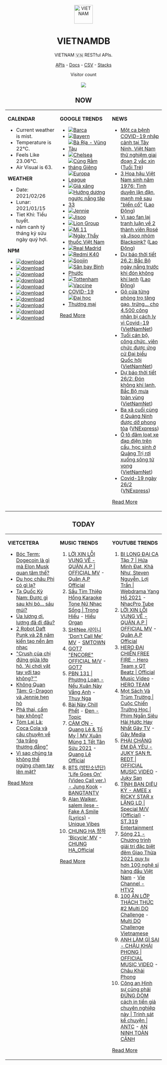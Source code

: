 <p align="center"><img src="https://raw.githubusercontent.com/vietnamdb/vietnamdb/master/images/top.png" alt="VIETNAM" height="60"/></p>
<h1 align="center">VIETNAMDB</h1>
<p align="center">VIETNAM 🇻🇳 RESTful APIs.</p>
<p align="center">
  <a href="https://vietnamdb.herokuapp.com/api">APIs</a> -
  <a href="https://vietnamdb.github.io/#/">Docs</a> -
  <a href="https://github.com/vietnamdb/vietnamdb/tree/master/docs">CSV</a> -
  <a href="https://github.com/vietnamdb/vietnamdb/tree/master/docs/stacks">Stacks</a>
</p>
<p align="center"> 
  Visitor count<br><br>
  <img src="https://profile-counter.glitch.me/vietnamdb/count.svg" />
</p>


<h2 align="center">NOW</h2>

<table style="width:100%"><tbody style="width:100%"><tr><td valign="top" width="33%">

**CALENDAR**

- Current weather is mist.
- Temperature is 22°C.
- Feels Like 23.06°C.
- Air Visual is 63.

**WEATHER**

- Date: 2021/02/26
- Lunar: 2021/01/15
- Tiet Khi: Tiểu tuyết.
- năm canh tý tháng kỷ sửu ngày quý hợi.

**NPM**

- [![download](https://img.shields.io/npm/dm/giaohangnhanh.svg?style=flat-square&label=giaohangnhanh&color=red)](https://www.npmjs.com/package/giaohangnhanh)
- [![download](https://img.shields.io/npm/dm/onepay.svg?style=flat-square&label=onepay&color=red)](https://www.npmjs.com/package/onepay)
- [![download](https://img.shields.io/npm/dm/vietcetera.svg?style=flat-square&label=vietcetera&color=red)](https://www.npmjs.com/package/vietcetera)
- [![download](https://img.shields.io/npm/dm/vietnambanks.svg?style=flat-square&label=vietnambanks&color=red)](https://www.npmjs.com/package/vietnambanks)
- [![download](https://img.shields.io/npm/dm/vietnamgovernment.svg?style=flat-square&label=vietnamgovernment&color=red)](https://www.npmjs.com/package/vietnamgovernment)
- [![download](https://img.shields.io/npm/dm/vietnamnews.svg?style=flat-square&label=vietnamnews&color=red)](https://www.npmjs.com/package/vietnamnews)
- [![download](https://img.shields.io/npm/dm/vnapis.svg?style=flat-square&label=vnapis&color=red)](https://www.npmjs.com/package/vnapis)
- [![download](https://img.shields.io/npm/dm/vnpay.svg?style=flat-square&label=vnpay&color=red)](https://www.npmjs.com/package/vnpay)
- [![download](https://img.shields.io/npm/dm/vtcpay.svg?style=flat-square&label=vtcpay&color=red)](https://www.npmjs.com/package/vtcpay)
- [![download](https://img.shields.io/npm/dm/zalopay.svg?style=flat-square&label=zalopay&color=red)](https://www.npmjs.com/package/zalopay)

</td><td valign="top" width="33%">

**GOOGLE TRENDS**

- [![Barca](https://img.shields.io/static/v1?label=Barca&message=google&color=red&style=flat-square)](https://www.google.com/search?q=Barca)
- [![Bayern](https://img.shields.io/static/v1?label=Bayern&message=google&color=red&style=flat-square)](https://www.google.com/search?q=Bayern)
- [![Bà Rịa - Vũng Tàu](https://img.shields.io/static/v1?label=B%C3%A0%20R%E1%BB%8Ba%20-%20V%C5%A9ng%20T%C3%A0u&message=google&color=red&style=flat-square)](https://www.google.com/search?q=B%C3%A0%20R%E1%BB%8Ba%20-%20V%C5%A9ng%20T%C3%A0u)
- [![Chelsea](https://img.shields.io/static/v1?label=Chelsea&message=google&color=red&style=flat-square)](https://www.google.com/search?q=Chelsea)
- [![Cúng Rằm tháng Giêng](https://img.shields.io/static/v1?label=C%C3%BAng%20R%E1%BA%B1m%20th%C3%A1ng%20Gi%C3%AAng&message=google&color=red&style=flat-square)](https://www.google.com/search?q=C%C3%BAng%20R%E1%BA%B1m%20th%C3%A1ng%20Gi%C3%AAng)
- [![Europa League](https://img.shields.io/static/v1?label=Europa%20League&message=google&color=red&style=flat-square)](https://www.google.com/search?q=Europa%20League)
- [![Giá xăng](https://img.shields.io/static/v1?label=Gi%C3%A1%20x%C4%83ng&message=google&color=red&style=flat-square)](https://www.google.com/search?q=Gi%C3%A1%20x%C4%83ng)
- [![Hướng dương ngược nắng tập 33](https://img.shields.io/static/v1?label=H%C6%B0%E1%BB%9Bng%20d%C6%B0%C6%A1ng%20ng%C6%B0%E1%BB%A3c%20n%E1%BA%AFng%20t%E1%BA%ADp%2033&message=google&color=red&style=flat-square)](https://www.google.com/search?q=H%C6%B0%E1%BB%9Bng%20d%C6%B0%C6%A1ng%20ng%C6%B0%E1%BB%A3c%20n%E1%BA%AFng%20t%E1%BA%ADp%2033)
- [![Jennie](https://img.shields.io/static/v1?label=Jennie&message=google&color=red&style=flat-square)](https://www.google.com/search?q=Jennie)
- [![Jisoo](https://img.shields.io/static/v1?label=Jisoo&message=google&color=red&style=flat-square)](https://www.google.com/search?q=Jisoo)
- [![Lion Group](https://img.shields.io/static/v1?label=Lion%20Group&message=google&color=red&style=flat-square)](https://www.google.com/search?q=Lion%20Group)
- [![Mi 11](https://img.shields.io/static/v1?label=Mi%2011&message=google&color=red&style=flat-square)](https://www.google.com/search?q=Mi%2011)
- [![Ngày Thầy thuốc Việt Nam](https://img.shields.io/static/v1?label=Ng%C3%A0y%20Th%E1%BA%A7y%20thu%E1%BB%91c%20Vi%E1%BB%87t%20Nam&message=google&color=red&style=flat-square)](https://www.google.com/search?q=Ng%C3%A0y%20Th%E1%BA%A7y%20thu%E1%BB%91c%20Vi%E1%BB%87t%20Nam)
- [![Real Madrid](https://img.shields.io/static/v1?label=Real%20Madrid&message=google&color=red&style=flat-square)](https://www.google.com/search?q=Real%20Madrid)
- [![Redmi K40](https://img.shields.io/static/v1?label=Redmi%20K40&message=google&color=red&style=flat-square)](https://www.google.com/search?q=Redmi%20K40)
- [![Soojin](https://img.shields.io/static/v1?label=Soojin&message=google&color=red&style=flat-square)](https://www.google.com/search?q=Soojin)
- [![Sân bay Bình Phước](https://img.shields.io/static/v1?label=S%C3%A2n%20bay%20B%C3%ACnh%20Ph%C6%B0%E1%BB%9Bc&message=google&color=red&style=flat-square)](https://www.google.com/search?q=S%C3%A2n%20bay%20B%C3%ACnh%20Ph%C6%B0%E1%BB%9Bc)
- [![Tottenham](https://img.shields.io/static/v1?label=Tottenham&message=google&color=red&style=flat-square)](https://www.google.com/search?q=Tottenham)
- [![Vaccine COVID-19](https://img.shields.io/static/v1?label=Vaccine%20COVID-19&message=google&color=red&style=flat-square)](https://www.google.com/search?q=Vaccine%20COVID-19)
- [![Đại học Thương mại](https://img.shields.io/static/v1?label=%C4%90%E1%BA%A1i%20h%E1%BB%8Dc%20Th%C6%B0%C6%A1ng%20m%E1%BA%A1i&message=google&color=red&style=flat-square)](https://www.google.com/search?q=%C4%90%E1%BA%A1i%20h%E1%BB%8Dc%20Th%C6%B0%C6%A1ng%20m%E1%BA%A1i)

[Read More](https://trends.google.com/trends/?geo=VN)

</td><td valign="top" width="33%">

**NEWS**

- [Một ca bệnh COVID-19 nhập cảnh tại Tây Ninh, Việt Nam thử nghiệm giai đoạn 2 vắc xin](https://tuoitre.vn/mot-ca-benh-covid-19-nhap-canh-tai-tay-ninh-viet-nam-thu-nghiem-giai-doan-2-vac-xin-20210226062046949.htm) ([Tuổi Trẻ](https://tuoitre.vn))
- [3 Hoa hậu Việt Nam sinh năm 1976: Tình duyên lận đận, mạnh mẽ sau &quot;biến cố&quot;](https://laodong.vn/van-hoa-giai-tri/3-hoa-hau-viet-nam-sinh-nam-1976-tinh-duyen-lan-dan-manh-me-sau-bien-co-883721.ldo) ([Lao Động](https://laodong.vn))
- [Vì sao fan lại tranh luận về 2 thành viên Rosé và Jisoo nhóm Blackpink?](https://laodong.vn/van-hoa-giai-tri/vi-sao-fan-lai-tranh-luan-ve-2-thanh-vien-rose-va-jisoo-nhom-blackpink-883719.ldo) ([Lao Động](https://laodong.vn))
- [Dự báo thời tiết 26.2: Bắc Bộ ngày nắng trước khi đón không khí lạnh](https://laodong.vn/moi-truong/du-bao-thoi-tiet-262-bac-bo-ngay-nang-truoc-khi-don-khong-khi-lanh-883615.ldo) ([Lao Động](https://laodong.vn))
- [Gõ cửa từng phòng trọ tặng gạo, trứng... cho 4.500 công nhân bị cách ly vì Covid-19](http://vietnamnet.vn/vn/thoi-su/tin-anh/go-cua-tung-phong-tro-tang-gao-trung-cho-4-500-cong-nhan-bi-cach-ly-vi-covid-19-715540.html) ([VietNamNet](https://vietnamnet.vn))
- [Tuổi cán bộ, công chức, viên chức được ứng cử Đại biểu Quốc hội](http://vietnamnet.vn/vn/thoi-su/quoc-hoi/tuoi-can-bo-cong-chuc-vien-chuc-duoc-ung-cu-dai-bieu-quoc-hoi-715550.html) ([VietNamNet](https://vietnamnet.vn))
- [Dự báo thời tiết 26/2: Đón không khí lạnh, Bắc Bộ mưa toàn vùng](http://vietnamnet.vn/vn/thoi-su/du-bao-thoi-tiet-26-2-don-khong-khi-lanh-bac-bo-mua-toan-vung-715546.html) ([VietNamNet](https://vietnamnet.vn))
- [Ba xã cuối cùng ở Quảng Ninh được dỡ phong tỏa](https://vnexpress.net/ba-xa-cuoi-cung-o-quang-ninh-duoc-do-phong-toa-4240383.html) ([VNExpress](https://vnexpress.net))
- [Ô tô đâm loạt xe đạp điện trên cầu, học sinh ở Quảng Trị rơi xuống sông tử vong](http://vietnamnet.vn/vn/thoi-su/an-toan-giao-thong/o-to-dam-loat-xe-dap-dien-tren-cau-hoc-sinh-o-quang-tri-roi-xuong-song-tu-vong-715573.html) ([VietNamNet](https://vietnamnet.vn))
- [Covid-19 ngày 26/2](https://vnexpress.net/covid-19-ngay-26-2-4240385.html) ([VNExpress](https://vnexpress.net))

[Read More](docs/news/README.md)

</td></tr></tbody></table>

<h2 align="center">TODAY</h2>

<table style="width:100%"><tbody style="width:100%"><tr><td valign="top" width="33%">

**VIETCETERA**

- [Bóc Term: Dogecoin là gì mà Elon Musk quan tâm thế?](https://vietcetera.com/vn/boc-term-dogecoin-la-gi-ma-elon-musk-quan-tam-the)
- [Du học châu Phi có gì lạ?](https://vietcetera.com/vn/du-hoc-chau-phi-co-gi-la)
- [Tạ Quốc Kỳ Nam: Được gì sau khi bỏ... sáu múi?](https://vietcetera.com/vn/ta-quoc-ky-nam)
- [Ủa lương ơi, lương đã đi đâu?](https://vietcetera.com/vn/ua-luong-oi-luong-da-di-dau)
- [2 Robot Daft Punk và 28 năm kiến tạo nền âm nhạc](https://vietcetera.com/vn/2-robot-daft-punk-va-28-nam-kien-tao-nen-am-nhac)
- ["Crush của chị đứng giữa lớp hô, 'Ai chơi vật tay với tao không?'"](https://vietcetera.com/vn/crush-cua-chi-dung-giua-lop-ho-ai-choi-vat-tay-voi-tao-khong)
- [Không Quan Tâm: G-Dragon và Jennie hẹn hò](https://vietcetera.com/vn/khongquantam-jennie-va-g-dragon-hen-ho)
- [Phá thai, cấm hay không?](https://vietcetera.com/vn/pha-thai-cam-hay-khong)
- [Tóm Lại Là: Coca Cola và câu chuyện về “da trắng thượng đẳng”](https://vietcetera.com/vn/tom-lai-la-coca-cola-va-cau-chuyen-ve-da-trang-thuong-dang)
- [Vì sao chúng ta không thể ngừng chạm tay lên mặt?](https://vietcetera.com/vn/vi-sao-chung-ta-khong-the-ngung-cham-tay-len-mat)

[Read More](https://vietcetera.com/)

</td><td valign="top" width="33%">

**MUSIC TRENDS**

01. [LỜI XIN LỖI VỤNG VỀ - QUÂN A.P | OFFICIAL MV](https://www.youtube.com/watch?v=LhTwcqI71n0) - [Quân A.P Official](https://www.youtube.com/channel/UCXKnIgvBwPV6G-uT7gBXhcA)
02. [Sầu Tím Thiệp Hồng Karaoke Tone Nữ Nhạc Sống | Trọng Hiếu](https://www.youtube.com/watch?v=BRMjeHz412Q) - [Hiếu Organ](https://www.youtube.com/channel/UCWEYgC77_ZlbDxStQyzOwfA)
03. [SHINee 샤이니 'Don't Call Me' MV](https://www.youtube.com/watch?v=p6OoY6xneI0) - [SMTOWN](https://www.youtube.com/channel/UCEf_Bc-KVd7onSeifS3py9g)
04. [GOT7 "ENCORE" OFFICIAL M/V](https://www.youtube.com/watch?v=tAe0yUEzAaI) - [GOT7](https://www.youtube.com/channel/UCNtZPzvkjjB3EuPMNY71cmA)
05. [PBN 131 | Phương Loan - Nếu Xuân Này Vắng Anh](https://www.youtube.com/watch?v=IvkgmzWH_wk) - [Thuy Nga](https://www.youtube.com/channel/UC7nMrW3baKp0dA5Tz9ulVYQ)
06. [Bài Này Chill Phết](https://www.youtube.com/watch?v=eJZ65JSoM6I) - [Đen - Topic](https://www.youtube.com/channel/UCnO5dE4Vim7ghErGKOakt7w)
07. [CẢM ƠN - Quang Lê & Tố My | MV Xuân Mùng 1 Tết Tân Sửu 2021](https://www.youtube.com/watch?v=SeQ1H0oQCPE) - [Quang Lê Official](https://www.youtube.com/channel/UCNqz53FCc3mUg5NyzHxsXGQ)
08. [BTS (방탄소년단) 'Life Goes On' (Video Call ver.) - Jung Kook](https://www.youtube.com/watch?v=ZmxW5QD7cvM) - [BANGTANTV](https://www.youtube.com/channel/UCLkAepWjdylmXSltofFvsYQ)
09. [Alan Walker, salem ilese - Fake A Smile (Lyrics)](https://www.youtube.com/watch?v=eAmluGnsTlo) - [Unique Vibes](https://www.youtube.com/channel/UCn7Z0uhzGS1KjnO-sWml_dw)
10. [CHUNG HA 청하 'Bicycle' MV](https://www.youtube.com/watch?v=_waD9YW8Pa8) - [CHUNG HA_Official](https://www.youtube.com/channel/UC9Gxb0gMCh3EPIDLQXeQUog)

[Read More](https://www.youtube.com/feed/trending?bp=4gIuCggvbS8wNHJsZhIiUExGZ3F1TG5MNTlhbW42X05FZFc5TGswZDdXZWVST0Q2VA%3D%3D)

</td><td valign="top" width="33%">

**YOUTUBE TRENDS**

01. [BI LONG ĐẠI CA Tập 7 | Hứa Minh Đạt, Khả Như, Steven Nguyễn, Lợi Trần | Webdrama Yang Hồ 2021](https://www.youtube.com/watch?v=t_93XyujFLg) - [NhacPro Tube](https://www.youtube.com/channel/UCBZjBKNMZoFih4ubdiIDWLw)
02. [LỜI XIN LỖI VỤNG VỀ - QUÂN A.P | OFFICIAL MV](https://www.youtube.com/watch?v=LhTwcqI71n0) - [Quân A.P Official](https://www.youtube.com/channel/UCXKnIgvBwPV6G-uT7gBXhcA)
03. [HERO ĐẠI CHIẾN FREE FIRE - Hero Team x QT Beatz | Official Music Video](https://www.youtube.com/watch?v=KCzq4aa0wbw) - [HERO TEAM](https://www.youtube.com/channel/UC4uf1-QJkwH-9T5ejvncxIA)
04. [Mọt Sách Và Trùm Trường | Cuộc Chiến Trường Học | Phim Ngắn Siêu Hài Hước Hay Nhất Gãy TV](https://www.youtube.com/watch?v=tHJN7m4_uYg) - [Gãy Media](https://www.youtube.com/channel/UCTp_WPPxWCjdlXK9kqzxm0A)
05. [PHẢI CHĂNG EM ĐÃ YÊU - JUKY SAN ft. REDT | OFFICIAL MUSIC VIDEO](https://www.youtube.com/watch?v=O81_4VAson4) - [Juky San](https://www.youtube.com/channel/UC78x4PoknbPpD4KkeoVaKZQ)
06. [TÌNH BẠN DIỆU KỲ - AMEE x RICKY STAR x LĂNG LD | Special M/V (Official)](https://www.youtube.com/watch?v=TpmVzBcP70U) - [ST.319 Entertainment](https://www.youtube.com/channel/UCSnVteUNlhr1SqCjTQx0PDQ)
07. [Sóng 21 - Chương trình giải trí đặc biệt đêm Giao Thừa 2021 quy tụ hơn 100 nghệ sĩ hàng đầu Việt Nam](https://www.youtube.com/watch?v=CHaRCw5ccuA) - [Vie Channel - HTV2](https://www.youtube.com/channel/UCkna2OcuN1E6u5I8GVtdkOw)
08. [100 ĂN LỚP THÁCH THỨC #2 Multi DO Challenge](https://www.youtube.com/watch?v=M7rMwAHbkOA) - [Multi DO Challenge Vietnamese](https://www.youtube.com/channel/UC3ZxI9t1wW-Re_XCG66cphA)
09. [ANH LÀM GÌ SAI - CHÂU KHẢI PHONG | OFFICIAL MUSIC VIDEO](https://www.youtube.com/watch?v=1KHmzzUMnTc) - [Châu Khải Phong](https://www.youtube.com/channel/UCoISHZnrIOn4SunyqjrRt4w)
10. [Công an Hình sự cũng phải ĐỨNG DÒM cách in tiền giả chuyên nghiệp này | Trinh sát kể chuyện | ANTC](https://www.youtube.com/watch?v=nvA_9wVPcvw) - [AN NINH TOÀN CẢNH](https://www.youtube.com/channel/UCotkNLf_Y3jfbLWuSFUCSBQ)

[Read More](https://www.youtube.com/feed/trending)

</td></tr></tbody></table>
